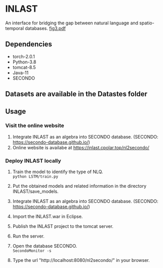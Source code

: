 # INLAST
An interface for bridging the gap between natural language and spatio-temporal databases.
[fig3.pdf](https://github.com/user-attachments/files/18463284/fig3.pdf)

## Dependencies
   * torch-2.0.1 
   * Python-3.8
   * tomcat-8.5
   * Java-11
   * SECONDO
## Datasets are available in the Datastes folder
## Usage
### Visit the online website
1. Integrate INLAST as an algebra into SECONDO database. (SECONDO: https://secondo-database.github.io/)
2. Online website is availabe at https://inlast.cpolar.top/nl2secondo/
### Deploy INLAST locally
1. Train the model to identify the type of NLQ.  
  `python LSTM/train.py`

2. Put the obtained models and related information in the directory INLAST/save_models.
   
3. Integrate INLAST as an algebra into SECONDO database. (SECONDO: https://secondo-database.github.io/)
   
4. Import the INLAST.war in Eclipse.
   
5. Publish the INLAST project to the tomcat server.  
   
6. Run the server.  
   
7. Open the database SECONDO.  
  `SecondoMonitor -s`

8. Type the url "http://localhost:8080/nl2secondo/" in your browser.
